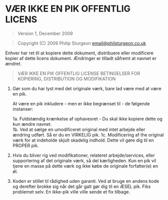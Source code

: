 # VÆR IKKE EN PIK OFFENTLIG LICENS

> Version 1, December 2009

> Copyright (C) 2009 Philip Sturgeon <email@philsturgeon.co.uk>
 
 Enhver har ret til at kopiere dette dokument, distribuere eller modificere
 kopier af dette licens dokument. Ændringer er tilladt såfremt at navnet
 er ændret.

> VÆR IKKE EN PIK OFFENTLIG LICENSE
> BETINGELSER FOR KOPIERING, DISTRIBUTION OG MODIFIKATION

 1. Gør som du har lyst med det originale værk, bare lad være med at være en pik.
 
     At være en pik inkludere - men er ikke begrænset til - de følgende instanser:
     
	 1a. Fuldstændig krænkelse af ophavesret - Du skal ikke kopiere dette og kun ændre navnet.     
	 1b. Ved at sælge en umodificeret original med intet arbejde eller ændring udført. Så er du en VIRKELIG pik.
	 1c. Modificering af the original værk for at indeholde skjult skadelig indhold. Dette vil gøre dig til en PROPER pik.



 2. Hvis du bliver rig ved modifikationer, relateret arbejde/services, eller supportering af det originale værk,
 så del kærligheden. Kun en pik vil tjene en masse på dette værk og ikke købe de originale forfatter(e) en øl.
 
 3. Koden er stillet til rådighed uden garanti. Ved at bruge en andens kode og derefter brokke sig
 når det går galt gør dig til en ÆSEL pik. Fiks problemet selv. En ikke-pik ville ville sende et fix tilbage.
